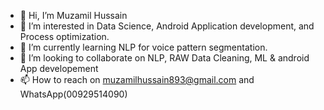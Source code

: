 - 👋 Hi, I’m Muzamil Hussain  
- 👀 I’m interested in Data Science, Android Application development, and Process optimization.
- 🌱 I’m currently learning NLP for voice pattern segmentation.
- 💞️ I’m looking to collaborate on NLP, RAW Data Cleaning, ML & android App developement
- 📫 How to reach on muzamilhussain893@gmail.com and WhatsApp(00929514090)

<!---
muzamilhussain512/muzamilhussain512 is a ✨ special ✨ repository because its `README.md` (this file) appears on your GitHub profile.
You can click the Preview link to take a look at your changes.
--->

